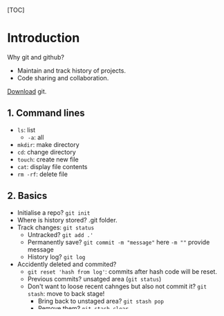 [TOC]

# Introduction

Why git and github?
- Maintain and track history of projects.
- Code sharing and collaboration.

[Download](http://git-scm.com/) git.

## 1. Command lines

- `ls`: list
  - `-a`: all
- `mkdir`: make directory
- `cd`: change directory
- `touch`: create new file
- `cat`: display file contents
- `rm -rf`: delete file   

## 2. Basics

- Initialise a repo? `git init`
- Where is history stored? .git folder.
- Track changes: `git status`
  - Untracked? `git add .'`
  - Permanently save? `git commit -m "message"` here `-m ""` provide message
  - History log? `git log`
- Accidently deleted and commited?
  - `git reset 'hash from log'`: commits after hash code will be reset.
  - Previous commits? unsatged area (`git status`)
  - Don't want to loose recent cahnges but also not commit it? `git stash`: move to back stage!
    - Bring back to unstaged area? `git stash pop`
    - Remove them? `git stash clear`

## 3. New Repository

- Create one form github dashboard.
- Attach to my local project? `git remote add origin url` origin is url name.
- Check all the URLs attached to my folder? `git remote -v`

- Share changes: `git push url branch` like `git push origin master`

## 4. Branches

- Directed acyclic graph. now 'main' previously 'master'.
- Why? 
  - Working on new feature? create new branch.
- Never commit unfinalised changes on main branch.
- Create branch: `git branch name`
- **HEAD** from log shows the currently active branch!
- `git checkout name` and commit and add changes to this branch parallely.
- Merge to main code? `git merge name`

## 5. Working with existing projects in github

How to contribute?
- Create a copy of project into my own account: fork
- Work on it? `git clone url` origin url is from my personal account!
- Original project url is upstream url (froked): `git remote add upstream url`

- Add changes!
  - Make a changes.
  - Make a new branch.
  - Checkout to bring **Head** to new branch.
  - Add and commit.

- Merge to main project!
  - Request a 'pull request' and get reviewed.
  - Create different branch hence new pull requests for different features we are working on.
  - If a commit is removed using `reset` online repository has commits which local repository doesn't: force push it `git push origin name -f` since commits are interlinked.

- How to keep in sync with the main branch? **manually**
  - Fetch all the changes/commits: `git fetch --all --prune` i.e. `--all` branches and `--prune` deleted ones.
  - Reset main branch of my origin to that of upstream: `git reset --hard upstream/main`
  
- We can do all this from dashborad too!!

- Merging multiple commits into single commit: `git rebase -i hash`; pick or squash (`s`) to above commits.


